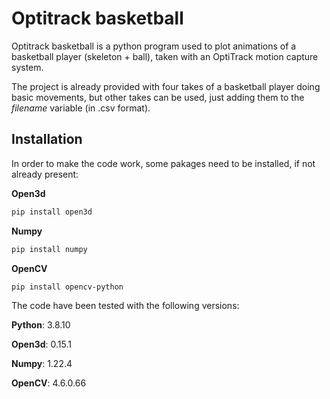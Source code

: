 # Optitrack basketball

Optitrack basketball is a python program used to plot animations of a basketball player (skeleton + ball), taken with an OptiTrack motion capture system.

The project is already provided with four takes of a basketball player doing basic movements, but other takes can be used, just adding them to the *filename* variable (in .csv format).

## Installation
 
In order to make the code work, some pakages need to be installed, if not already present:

**Open3d**

```bash
pip install open3d
```

**Numpy**

```bash
pip install numpy
```

**OpenCV**

```bash
pip install opencv-python
```

The code have been tested with the following versions:

**Python**: 3.8.10

**Open3d**: 0.15.1

**Numpy**: 1.22.4

**OpenCV**: 4.6.0.66

